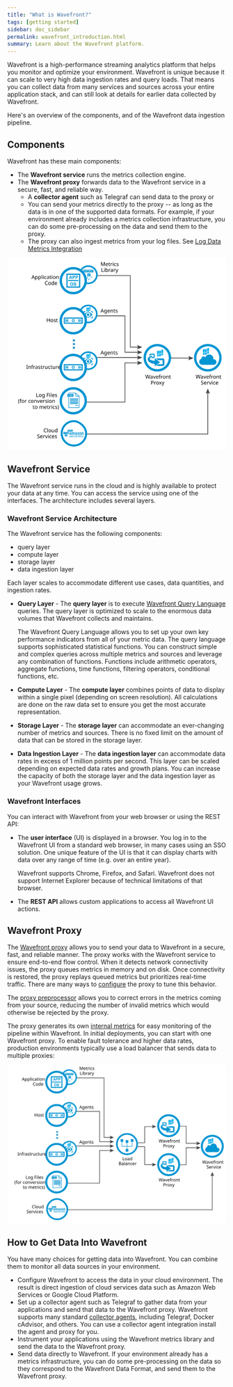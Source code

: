 ```yaml
---
title: "What is Wavefront?"
tags: [getting started]
sidebar: doc_sidebar
permalink: wavefront_introduction.html
summary: Learn about the Wavefront platform.
---
```

Wavefront is a high-performance streaming analytics platform that helps you monitor and optimize your environment. Wavefront is unique because it can scale to very high data ingestion rates and query loads. That means you can collect data from many services and sources across your entire application stack, and can still look at details for earlier data collected by Wavefront.

Here's an overview of the components, and of the Wavefront data ingestion pipeline.

## Components

Wavefront has these main components:
* The **Wavefront service** runs the metrics collection engine.
* The **Wavefront proxy** forwards data to the Wavefront service in a secure, fast, and reliable way.
  - A **collector agent** such as Telegraf can send data to the proxy or
  - You can send your metrics directly to the proxy -- as long as the data is in one of the supported data formats. For example, if your environment already includes a metrics collection infrastructure, you can do some pre-processing on the data and send them to the proxy.
  - The proxy can also ingest metrics from your log files. See [Log Data Metrics Integration](http://docs-dev.wavefront.com/integrations_log_data.html)

![Wavefront architecture](images/wavefront_architecture.svg)

## Wavefront Service

The Wavefront service runs in the cloud and is highly available to protect your data at any time.  You can access the service using one of the interfaces. The architecture includes several layers.

### Wavefront Service Architecture

The Wavefront service has the following components:

-   query layer
-   compute layer
-   storage layer
-   data ingestion layer

Each layer scales to accommodate different use cases, data quantities, and ingestion rates.

- **Query Layer** - The **query layer** is to execute [Wavefront Query Language](query_language_reference.html) queries. The query layer is optimized to scale to the enormous data volumes that Wavefront collects and maintains.

  The Wavefront Query Language allows you to set up your own key performance indicators from all of your metric data. The query language supports sophisticated statistical functions. You can construct simple and complex queries across multiple metrics and sources and leverage any combination of functions. Functions include arithmetic operators, aggregate functions, time functions, filtering operators, conditional functions, etc.

- **Compute Layer** - The **compute layer** combines points of data to display within a single pixel (depending on screen resolution). All calculations are done on the raw data set to ensure you get the most accurate representation.

- **Storage Layer** - The **storage layer** can accommodate an ever-changing number of metrics and sources. There is no fixed limit on the amount of data that can be stored in the storage layer.

- **Data Ingestion Layer** - The **data ingestion layer** can accommodate data rates in excess of 1 million points per second.  This layer can be scaled depending on expected data rates and growth plans.  You can increase the capacity of both the storage layer and the data ingestion layer as your Wavefront usage grows.

### Wavefront Interfaces

You can interact with Wavefront from your web browser or using the REST API:

* The **user interface** (UI) is displayed in a browser. You log in to the Wavefront UI from a standard web browser, in many cases using an SSO solution.  One unique feature of the UI is that it can display charts with data over any range of time (e.g. over an entire year).

  Wavefront supports Chrome, Firefox, and Safari. Wavefront does not support Internet Explorer because of technical limitations of that browser. 

* The **REST API** allows custom applications to access all Wavefront UI actions.

## Wavefront Proxy

The [Wavefront proxy](https://docs.wavefront.com/proxies.html) allows you to send your data to Wavefront in a secure, fast, and reliable manner. The proxy works with the Wavefront service to ensure end-to-end flow control. When it detects network connectivity issues, the proxy
queues metrics in memory and on disk. Once connectivity is restored, the proxy replays queued metrics but prioritizes
real-time traffic. There are many ways to  [configure](proxies_configuring.html) the proxy to tune this behavior.

The [proxy preprocessor](proxies_preprocessor_rules.html) allows you to correct errors in the metrics coming from your source, reducing the number of invalid metrics which would otherwise be rejected by the proxy.

The proxy generates its own [internal metrics](wavefront_monitoring.html) for easy monitoring of the pipeline within Wavefront. In initial deployments, you can start with one Wavefront proxy. To enable fault tolerance and higher data rates, production environments typically use a load balancer that sends data to multiple proxies:

![Wavefront architecture load balanced](images/wavefront_architecture_lb.svg)



## How to Get Data Into Wavefront

You have many choices for getting data into Wavefront. You can combine them to monitor all data sources in your environment.
* Configure Wavefront to access the data in your cloud environment. The result is direct ingestion of cloud services data such as Amazon Web Services or Google Cloud Platform.
* Set up a collector agent such as Telegraf to gather data from your applications and send that data to the Wavefront proxy. Wavefront supports many standard [collector agents](integrations.html), including Telegraf, Docker cAdvisor​, and others. You can use a collector agent integration install the agent and proxy for you.
* Instrument your applications using the Wavefront metrics library and send the data to the Wavefront proxy.
* Send data directly to Wavefront. If your environment already has a metrics infrastructure, you can do some pre-processing on the data so they correspond to the Wavefront Data Format, and send them to the Wavefront proxy.
